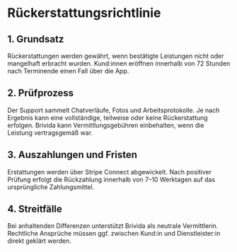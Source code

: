 # Rückerstattungsrichtlinie

## 1. Grundsatz
Rückerstattungen werden gewährt, wenn bestätigte Leistungen nicht oder mangelhaft erbracht wurden. Kund:innen eröffnen innerhalb von 72 Stunden nach Terminende einen Fall über die App.

## 2. Prüfprozess
Der Support sammelt Chatverläufe, Fotos und Arbeitsprotokolle. Je nach Ergebnis kann eine vollständige, teilweise oder keine Rückerstattung erfolgen. Brivida kann Vermittlungsgebühren einbehalten, wenn die Leistung vertragsgemäß war.

## 3. Auszahlungen und Fristen
Erstattungen werden über Stripe Connect abgewickelt. Nach positiver Prüfung erfolgt die Rückzahlung innerhalb von 7–10 Werktagen auf das ursprüngliche Zahlungsmittel.

## 4. Streitfälle
Bei anhaltenden Differenzen unterstützt Brivida als neutrale Vermittlerin. Rechtliche Ansprüche müssen ggf. zwischen Kund:in und Dienstleister:in direkt geklärt werden.
